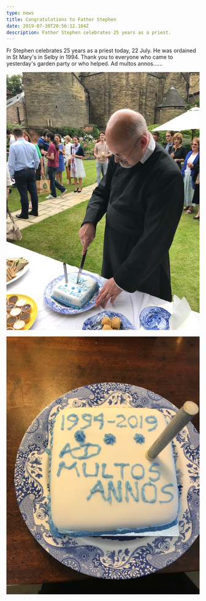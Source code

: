 ```yaml
---
type: news
title: Congratulations to Father Stephen
date: 2019-07-30T20:56:12.104Z
description: Father Stephen celebrates 25 years as a priest.
---
```

Fr Stephen celebrates 25 years as a priest today, 22 July. He was ordained in St Mary's in Selby in 1994. Thank you to everyone who came to yesterday's garden party or who helped. Ad multos annos......

![Father Stephen cutting his 25th ordination anniversary cake](/media/father-stephen-01.jpg "Father Stephen cutting his 25th ordination anniversary cake")

![Ordination Anniversary cake, beautifully hand decorated](/media/father-stephen-2.jpg "Ordination Anniversary cake, beautifully hand decorated")
